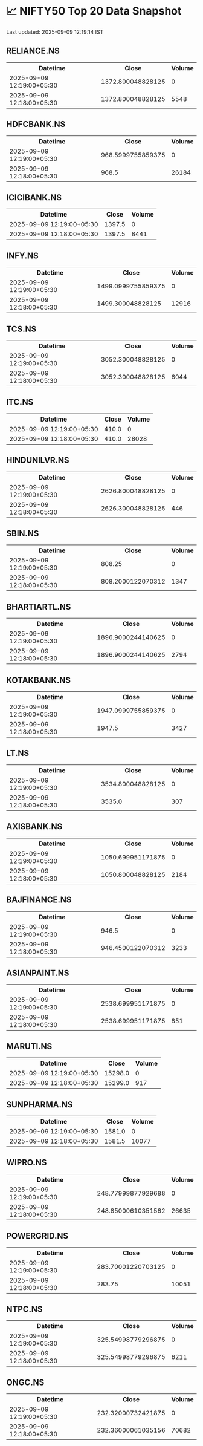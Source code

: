 # 📈 NIFTY50 Top 20 Data Snapshot

Last updated: 2025-09-09 12:19:14 IST

## RELIANCE.NS

<table>
  <tr><th>Datetime</th><th>Close</th><th>Volume</th></tr>
  <tr><td>2025-09-09 12:19:00+05:30</td><td>1372.800048828125</td><td>0</td></tr>
  <tr><td>2025-09-09 12:18:00+05:30</td><td>1372.800048828125</td><td>5548</td></tr>
</table>

## HDFCBANK.NS

<table>
  <tr><th>Datetime</th><th>Close</th><th>Volume</th></tr>
  <tr><td>2025-09-09 12:19:00+05:30</td><td>968.5999755859375</td><td>0</td></tr>
  <tr><td>2025-09-09 12:18:00+05:30</td><td>968.5</td><td>26184</td></tr>
</table>

## ICICIBANK.NS

<table>
  <tr><th>Datetime</th><th>Close</th><th>Volume</th></tr>
  <tr><td>2025-09-09 12:19:00+05:30</td><td>1397.5</td><td>0</td></tr>
  <tr><td>2025-09-09 12:18:00+05:30</td><td>1397.5</td><td>8441</td></tr>
</table>

## INFY.NS

<table>
  <tr><th>Datetime</th><th>Close</th><th>Volume</th></tr>
  <tr><td>2025-09-09 12:19:00+05:30</td><td>1499.0999755859375</td><td>0</td></tr>
  <tr><td>2025-09-09 12:18:00+05:30</td><td>1499.300048828125</td><td>12916</td></tr>
</table>

## TCS.NS

<table>
  <tr><th>Datetime</th><th>Close</th><th>Volume</th></tr>
  <tr><td>2025-09-09 12:19:00+05:30</td><td>3052.300048828125</td><td>0</td></tr>
  <tr><td>2025-09-09 12:18:00+05:30</td><td>3052.300048828125</td><td>6044</td></tr>
</table>

## ITC.NS

<table>
  <tr><th>Datetime</th><th>Close</th><th>Volume</th></tr>
  <tr><td>2025-09-09 12:19:00+05:30</td><td>410.0</td><td>0</td></tr>
  <tr><td>2025-09-09 12:18:00+05:30</td><td>410.0</td><td>28028</td></tr>
</table>

## HINDUNILVR.NS

<table>
  <tr><th>Datetime</th><th>Close</th><th>Volume</th></tr>
  <tr><td>2025-09-09 12:19:00+05:30</td><td>2626.800048828125</td><td>0</td></tr>
  <tr><td>2025-09-09 12:18:00+05:30</td><td>2626.300048828125</td><td>446</td></tr>
</table>

## SBIN.NS

<table>
  <tr><th>Datetime</th><th>Close</th><th>Volume</th></tr>
  <tr><td>2025-09-09 12:19:00+05:30</td><td>808.25</td><td>0</td></tr>
  <tr><td>2025-09-09 12:18:00+05:30</td><td>808.2000122070312</td><td>1347</td></tr>
</table>

## BHARTIARTL.NS

<table>
  <tr><th>Datetime</th><th>Close</th><th>Volume</th></tr>
  <tr><td>2025-09-09 12:19:00+05:30</td><td>1896.9000244140625</td><td>0</td></tr>
  <tr><td>2025-09-09 12:18:00+05:30</td><td>1896.9000244140625</td><td>2794</td></tr>
</table>

## KOTAKBANK.NS

<table>
  <tr><th>Datetime</th><th>Close</th><th>Volume</th></tr>
  <tr><td>2025-09-09 12:19:00+05:30</td><td>1947.0999755859375</td><td>0</td></tr>
  <tr><td>2025-09-09 12:18:00+05:30</td><td>1947.5</td><td>3427</td></tr>
</table>

## LT.NS

<table>
  <tr><th>Datetime</th><th>Close</th><th>Volume</th></tr>
  <tr><td>2025-09-09 12:19:00+05:30</td><td>3534.800048828125</td><td>0</td></tr>
  <tr><td>2025-09-09 12:18:00+05:30</td><td>3535.0</td><td>307</td></tr>
</table>

## AXISBANK.NS

<table>
  <tr><th>Datetime</th><th>Close</th><th>Volume</th></tr>
  <tr><td>2025-09-09 12:19:00+05:30</td><td>1050.699951171875</td><td>0</td></tr>
  <tr><td>2025-09-09 12:18:00+05:30</td><td>1050.800048828125</td><td>2184</td></tr>
</table>

## BAJFINANCE.NS

<table>
  <tr><th>Datetime</th><th>Close</th><th>Volume</th></tr>
  <tr><td>2025-09-09 12:19:00+05:30</td><td>946.5</td><td>0</td></tr>
  <tr><td>2025-09-09 12:18:00+05:30</td><td>946.4500122070312</td><td>3233</td></tr>
</table>

## ASIANPAINT.NS

<table>
  <tr><th>Datetime</th><th>Close</th><th>Volume</th></tr>
  <tr><td>2025-09-09 12:19:00+05:30</td><td>2538.699951171875</td><td>0</td></tr>
  <tr><td>2025-09-09 12:18:00+05:30</td><td>2538.699951171875</td><td>851</td></tr>
</table>

## MARUTI.NS

<table>
  <tr><th>Datetime</th><th>Close</th><th>Volume</th></tr>
  <tr><td>2025-09-09 12:19:00+05:30</td><td>15298.0</td><td>0</td></tr>
  <tr><td>2025-09-09 12:18:00+05:30</td><td>15299.0</td><td>917</td></tr>
</table>

## SUNPHARMA.NS

<table>
  <tr><th>Datetime</th><th>Close</th><th>Volume</th></tr>
  <tr><td>2025-09-09 12:19:00+05:30</td><td>1581.0</td><td>0</td></tr>
  <tr><td>2025-09-09 12:18:00+05:30</td><td>1581.5</td><td>10077</td></tr>
</table>

## WIPRO.NS

<table>
  <tr><th>Datetime</th><th>Close</th><th>Volume</th></tr>
  <tr><td>2025-09-09 12:19:00+05:30</td><td>248.77999877929688</td><td>0</td></tr>
  <tr><td>2025-09-09 12:18:00+05:30</td><td>248.85000610351562</td><td>26635</td></tr>
</table>

## POWERGRID.NS

<table>
  <tr><th>Datetime</th><th>Close</th><th>Volume</th></tr>
  <tr><td>2025-09-09 12:19:00+05:30</td><td>283.70001220703125</td><td>0</td></tr>
  <tr><td>2025-09-09 12:18:00+05:30</td><td>283.75</td><td>10051</td></tr>
</table>

## NTPC.NS

<table>
  <tr><th>Datetime</th><th>Close</th><th>Volume</th></tr>
  <tr><td>2025-09-09 12:19:00+05:30</td><td>325.54998779296875</td><td>0</td></tr>
  <tr><td>2025-09-09 12:18:00+05:30</td><td>325.54998779296875</td><td>6211</td></tr>
</table>

## ONGC.NS

<table>
  <tr><th>Datetime</th><th>Close</th><th>Volume</th></tr>
  <tr><td>2025-09-09 12:19:00+05:30</td><td>232.32000732421875</td><td>0</td></tr>
  <tr><td>2025-09-09 12:18:00+05:30</td><td>232.36000061035156</td><td>70682</td></tr>
</table>

